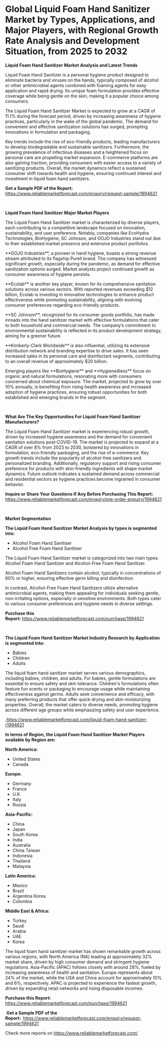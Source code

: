 <p><h1>Global Liquid Foam Hand Sanitizer Market by Types, Applications, and Major Players, with Regional Growth Rate Analysis and Development Situation, from 2025 to 2032</h1></p><p><strong>Liquid Foam Hand Sanitizer Market Analysis and Latest Trends</strong></p>
<p><p>Liquid Foam Hand Sanitizer is a personal hygiene product designed to eliminate bacteria and viruses on the hands, typically composed of alcohol or other antimicrobial agents combined with foaming agents for easy application and rapid drying. Its unique foam formulation provides effective coverage while being gentle on the skin, making it a popular choice among consumers.</p><p>The Liquid Foam Hand Sanitizer Market is expected to grow at a CAGR of 11.1% during the forecast period, driven by increasing awareness of hygiene practices, particularly in the wake of the global pandemic. The demand for convenient and effective sanitization solutions has surged, prompting innovations in formulation and packaging. </p><p>Key trends include the rise of eco-friendly products, leading manufacturers to develop biodegradable and sustainable sanitizers. Furthermore, the growing prevalence of infectious diseases and a heightened focus on personal care are propelling market expansion. E-commerce platforms are also gaining traction, providing consumers with easier access to a variety of sanitizing products. Overall, the market dynamics reflect a sustained consumer shift towards health and hygiene, ensuring continued interest and investment in liquid foam hand sanitizers.</p></p>
<p><strong>Get a Sample PDF of the Report:&nbsp;</strong> <a href="https://www.reliablemarketforecast.com/enquiry/request-sample/1994621?utm_campaign=3538&utm_medium=2&utm_source=Github&utm_content=ia&utm_term=05042025&utm_id=liquid-foam-hand-sanitizer">https://www.reliablemarketforecast.com/enquiry/request-sample/1994621</a></p>
<p>&nbsp;</p>
<p><strong>Liquid Foam Hand Sanitizer Major Market Players</strong></p>
<p><p>The Liquid Foam Hand Sanitizer market is characterized by diverse players, each contributing to a competitive landscape focused on innovation, sustainability, and user preference. Notably, companies like EcoHydra Technologies, BioHygiene, SC Johnson, and GOJO Industries stand out due to their established market presence and extensive product portfolios.</p><p>**GOJO Industries**, a pioneer in hand hygiene, boasts a strong revenue stream attributed to its flagship Purell brand. The company has witnessed significant growth, especially during the pandemic, as demand for effective sanitization options surged. Market analysts project continued growth as consumer awareness of hygiene persists.</p><p>**Ecolab** is another key player, known for its comprehensive sanitation solutions across various sectors. With reported revenues exceeding $12 billion, Ecolab is investing in innovative technologies to enhance product effectiveness while promoting sustainability, aligning with evolving consumer preferences regarding eco-friendly products.</p><p>**SC Johnson**, recognized for its consumer goods portfolio, has made inroads into the hand sanitizer market with effective formulations that cater to both household and commercial needs. The company’s commitment to environmental sustainability is reflected in its product development strategy, aiming for a greener future.</p><p>**Kimberly-Clark Worldwide** is also influential, utilizing its extensive distribution network and branding expertise to drive sales. It has seen increased sales in its personal care and disinfectant segments, contributing to an overall revenue of approximately $20 billion. </p><p>Emerging players like **BioHygiene** and **Hygiene4less** focus on organic and natural formulations, resonating more with consumers concerned about chemical exposure. The market, projected to grow by over 10% annually, is benefiting from rising health awareness and increased adoption of hygiene practices, ensuring robust opportunities for both established and emerging brands in the segment.</p></p>
<p>&nbsp;</p>
<p><strong>What Are The Key Opportunities For Liquid Foam Hand Sanitizer Manufacturers?</strong></p>
<p><p>The Liquid Foam Hand Sanitizer market is experiencing robust growth, driven by increased hygiene awareness and the demand for convenient sanitation solutions post-COVID-19. The market is projected to expand at a CAGR of over 8% from 2023 to 2030, bolstered by innovations in formulation, eco-friendly packaging, and the rise of e-commerce. Key growth trends include the popularity of alcohol-free sanitizers and personalized branding. Additionally, regulatory support and rising consumer preference for products with skin-friendly ingredients will shape market dynamics. Future outlook indicates a sustained demand across commercial and residential sectors as hygiene practices become ingrained in consumer behavior.</p></p>
<p><strong>Inquire or Share Your Questions If Any Before Purchasing This Report:</strong> <a href="https://www.reliablemarketforecast.com/enquiry/pre-order-enquiry/1994621?utm_campaign=3538&utm_medium=2&utm_source=Github&utm_content=ia&utm_term=05042025&utm_id=liquid-foam-hand-sanitizer">https://www.reliablemarketforecast.com/enquiry/pre-order-enquiry/1994621</a></p>
<p>&nbsp;</p>
<p><strong>Market Segmentation</strong></p>
<p><strong>The Liquid Foam Hand Sanitizer Market Analysis by types is segmented into:</strong></p>
<p><ul><li>Alcohol Foam Hand Sanitiser</li><li>Alcohol Free Foam Hand Sanitiser</li></ul></p>
<p><p>The Liquid Foam Hand Sanitizer market is categorized into two main types: Alcohol Foam Hand Sanitizer and Alcohol-Free Foam Hand Sanitizer. </p><p>Alcohol Foam Hand Sanitizers contain alcohol, typically in concentrations of 60% or higher, ensuring effective germ killing and disinfection. </p><p>In contrast, Alcohol-Free Foam Hand Sanitizers utilize alternative antimicrobial agents, making them appealing for individuals seeking gentle, non-irritating options, especially in sensitive environments. Both types cater to various consumer preferences and hygiene needs in diverse settings.</p></p>
<p><strong>Purchase this Report:&nbsp;</strong><a href="https://www.reliablemarketforecast.com/purchase/1994621?utm_campaign=3538&utm_medium=2&utm_source=Github&utm_content=ia&utm_term=05042025&utm_id=liquid-foam-hand-sanitizer">https://www.reliablemarketforecast.com/purchase/1994621</a></p>
<p>&nbsp;</p>
<p><strong>The Liquid Foam Hand Sanitizer Market Industry Research by Application is segmented into:</strong></p>
<p><ul><li>Babies</li><li>Children</li><li>Adults</li></ul></p>
<p><p>The liquid foam hand sanitizer market serves various demographics, including babies, children, and adults. For babies, gentle formulations are essential to ensure safety and skin tolerance. Children's formulations often feature fun scents or packaging to encourage usage while maintaining effectiveness against germs. Adults seek convenience and efficacy, with many preferring products that offer quick-drying and skin-moisturizing properties. Overall, the market caters to diverse needs, promoting hygiene across different age groups while emphasizing safety and user experience.</p></p>
<p><a href="https://www.reliablemarketforecast.com/liquid-foam-hand-sanitizer-r1994621?utm_campaign=3538&utm_medium=2&utm_source=Github&utm_content=ia&utm_term=05042025&utm_id=liquid-foam-hand-sanitizer">&nbsp;https://www.reliablemarketforecast.com/liquid-foam-hand-sanitizer-r1994621</a></p>
<p><strong>In terms of Region, the Liquid Foam Hand Sanitizer Market Players available by Region are:</strong></p>
<p>
    <p> <strong> North America: </strong>
        <ul>
            <li>United States</li>
            <li>Canada</li>
        </ul>
        </p> 
    <p> <strong> Europe: </strong>
        <ul>
            <li>Germany</li>
            <li>France</li>
            <li>U.K.</li>
            <li>Italy</li>
            <li>Russia</li>
        </ul>
        </p> 
    <p> <strong> Asia-Pacific: </strong>
        <ul>
            <li>China</li>
            <li>Japan</li>
            <li>South Korea</li>
            <li>India</li>
            <li>Australia</li>
            <li>China Taiwan</li>
            <li>Indonesia</li>
            <li>Thailand</li>
            <li>Malaysia</li>
        </ul>
        </p> 
    <p> <strong> Latin America: </strong>
        <ul>
            <li>Mexico</li>
            <li>Brazil</li>
            <li>Argentina Korea</li>
            <li>Colombia</li>
        </ul>
        </p> 
    <p> <strong> Middle East & Africa: </strong>
        <ul>
            <li>Turkey</li>
            <li>Saudi</li>
            <li>Arabia</li>
            <li>UAE</li>
            <li>Korea</li>
        </ul>
    </p>
    </p>
<p><p>The liquid foam hand sanitizer market has shown remarkable growth across various regions, with North America (NA) leading at approximately 32% market share, driven by high consumer demand and stringent hygiene regulations. Asia-Pacific (APAC) follows closely with around 28%, fueled by increasing awareness of health and sanitation. Europe represents about 24% of the market, while the USA and China account for approximately 10% and 6%, respectively. APAC is projected to experience the fastest growth, driven by expanding retail networks and rising disposable incomes.</p></p>
<p><strong>Purchase this Report: </strong><a href="https://www.reliablemarketforecast.com/purchase/1994621?utm_campaign=3538&utm_medium=2&utm_source=Github&utm_content=ia&utm_term=05042025&utm_id=liquid-foam-hand-sanitizer">https://www.reliablemarketforecast.com/purchase/1994621</a></p>
<p>&nbsp;<strong>Get a Sample PDF of the Report:&nbsp;&nbsp;</strong><a href="https://www.reliablemarketforecast.com/enquiry/request-sample/1994621?utm_campaign=3538&utm_medium=2&utm_source=Github&utm_content=ia&utm_term=05042025&utm_id=liquid-foam-hand-sanitizer">https://www.reliablemarketforecast.com/enquiry/request-sample/1994621</a></p>
<p><strong></strong></p>
<p>Check more reports on <a href="https://www.reliablemarketforecast.com/?utm_campaign=3538&utm_medium=2&utm_source=Github&utm_content=ia&utm_term=05042025&utm_id=liquid-foam-hand-sanitizer">https://www.reliablemarketforecast.com/</a></p>
